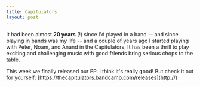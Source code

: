 ```yaml
---
title: Capitulators
layout: post
---
```


It had been almost **20 years** (!) since I'd played in a band -- and since playing in bands was my life -- and a couple of years ago I started playing with Peter, Noam, and Anand in the Capitulators. It has been a thrill to play exciting and challenging music with good friends bring serious chops to the table.

This week we finally released our EP. I think it's really good! But check it out for yourself: [https://thecapitulators.bandcamp.com/releases](http://)